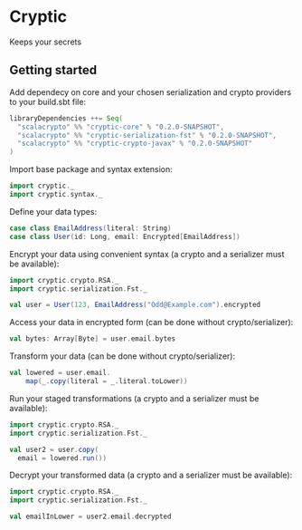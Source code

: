 # Cryptic
Keeps your secrets

## Getting started
Add dependecy on core and your chosen serialization and crypto providers to your build.sbt file:
```scala
libraryDependencies ++= Seq(
  "scalacrypto" %% "cryptic-core" % "0.2.0-SNAPSHOT",
  "scalacrypto" %% "cryptic-serialization-fst" % "0.2.0-SNAPSHOT",
  "scalacrypto" %% "cryptic-crypto-javax" % "0.2.0-SNAPSHOT"
)
```

Import base package and syntax extension:
```scala
import cryptic._
import cryptic.syntax._
```

Define your data types:
```scala
case class EmailAddress(literal: String)
case class User(id: Long, email: Encrypted[EmailAddress])
```

Encrypt your data using convenient syntax (a crypto and a serializer must be available):
```scala
import cryptic.crypto.RSA._
import cryptic.serialization.Fst._

val user = User(123, EmailAddress("Odd@Example.com").encrypted
```

Access your data in encrypted form (can be done without crypto/serializer):
```scala
val bytes: Array[Byte] = user.email.bytes
```

Transform your data (can be done without crypto/serializer):
```scala
val lowered = user.email.
    map(_.copy(literal = _.literal.toLower))
```

Run your staged transformations (a crypto and a serializer must be available):
```scala
import cryptic.crypto.RSA._
import cryptic.serialization.Fst._

val user2 = user.copy(
  email = lowered.run())
```

Decrypt your transformed data (a crypto and a serializer must be available):
```scala
import cryptic.crypto.RSA._
import cryptic.serialization.Fst._

val emailInLower = user2.email.decrypted
```

